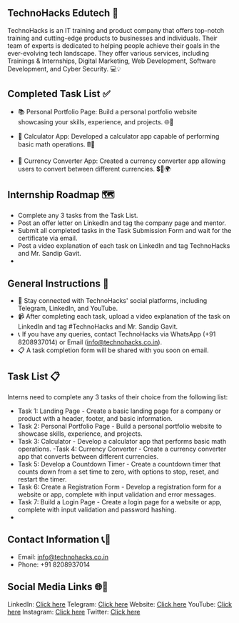 ## TechnoHacks Edutech 🚀
TechnoHacks is an IT training and product company that offers top-notch training and cutting-edge products to businesses and individuals. Their team of experts is dedicated to helping people achieve their goals in the ever-evolving tech landscape. They offer various services, including Trainings & Internships, Digital Marketing, Web Development, Software Development, and Cyber Security. 💻💡

## Completed Task List ✅

- 📚 Personal Portfolio Page:
Build a personal portfolio website showcasing your skills, experience, and projects. 🌐📑

- 🧮 Calculator App:
Developed a calculator app capable of performing basic math operations. 🖩🔢

- 💱 Currency Converter App:
Created a currency converter app allowing users to convert between different currencies. 💲🔄🌍

## Internship Roadmap 🗺️

- Complete any 3 tasks from the Task List.
- Post an offer letter on LinkedIn and tag the company page and mentor.
- Submit all completed tasks in the Task Submission Form and wait for the certificate via email.
- Post a video explanation of each task on LinkedIn and tag TechnoHacks and Mr. Sandip Gavit.
- 
## General Instructions 📝

- 🔗 Stay connected with TechnoHacks' social platforms, including Telegram, LinkedIn, and YouTube.
- 📹 After completing each task, upload a video explanation of the task on LinkedIn and tag #TechnoHacks and Mr. Sandip Gavit.
- 📞 If you have any queries, contact TechnoHacks via WhatsApp (+91 8208937014) or Email (info@technohacks.co.in).
- 📋 A task completion form will be shared with you soon on email.

## Task List 📋

Interns need to complete any 3 tasks of their choice from the following list:

- Task 1: Landing Page - Create a basic landing page for a company or product with a header, footer, and basic information.
- Task 2: Personal Portfolio Page - Build a personal portfolio website to showcase skills, experience, and projects.
- Task 3: Calculator - Develop a calculator app that performs basic math operations.
 -Task 4: Currency Converter - Create a currency converter app that converts between different currencies.
- Task 5: Develop a Countdown Timer - Create a countdown timer that counts down from a set time to zero, with options to stop, reset, and restart the timer.
- Task 6: Create a Registration Form - Develop a registration form for a website or app, complete with input validation and error messages.
- Task 7: Build a Login Page - Create a login page for a website or app, complete with input validation and password hashing.
- 
## Contact Information 📞📧

- Email: info@technohacks.co.in
- Phone: +91 8208937014
  
## Social Media Links 🌐📱

LinkedIn: [Click here](https://www.linkedin.com/company/technohacks-edutech/)
Telegram: [Click here](https://telegram.me/TechnoHacksofficial)
Website: [Click here](https://technohacks.co.in/)
YouTube: [Click here](https://www.youtube.com/channel/UCwuh25VS9J9ApJ7Yomw_Lqw)
Instagram: [Click here](https://www.instagram.com/technohacks.co.in/)
Twitter: [Click here](https://twitter.com/technohacksedu)
